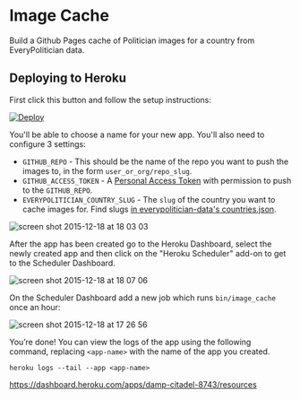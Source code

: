 # Image Cache

Build a Github Pages cache of Politician images for a country from EveryPolitician data.

## Deploying to Heroku

First click this button and follow the setup instructions:

[![Deploy](https://www.herokucdn.com/deploy/button.svg)](https://heroku.com/deploy)

You'll be able to choose a name for your new app. You'll also need to configure 3 settings:

- `GITHUB_REPO` - This should be the name of the repo you want to push the images to, in the form `user_or_org/repo_slug`.
- `GITHUB_ACCESS_TOKEN` - A [Personal Access Token](https://github.com/settings/tokens) with permission to push to the `GITHUB_REPO`.
- `EVERYPOLITICIAN_COUNTRY_SLUG` - The `slug` of the country you want to cache images for. Find slugs [in everypolitician-data's countries.json](https://github.com/everypolitician/everypolitician-data/blob/master/countries.json).

![screen shot 2015-12-18 at 18 03 03](https://cloud.githubusercontent.com/assets/22996/11903508/ac08685e-a5b1-11e5-891e-9522ab1400c7.png)

After the app has been created go to the Heroku Dashboard, select the newly created app and then click on the "Heroku Scheduler" add-on to get to the Scheduler Dashboard.

![screen shot 2015-12-18 at 18 07 06](https://cloud.githubusercontent.com/assets/22996/11903578/306afb20-a5b2-11e5-84f9-a0e9dfd3bff2.png)

On the Scheduler Dashboard add a new job which runs `bin/image_cache` once an hour:

![screen shot 2015-12-18 at 17 26 56](https://cloud.githubusercontent.com/assets/22996/11902889/e574a080-a5ac-11e5-92b4-2f17fbb50c6c.png)

You’re done! You can view the logs of the app using the following command, replacing `<app-name>` with the name of the app you created.

    heroku logs --tail --app <app-name>


https://dashboard.heroku.com/apps/damp-citadel-8743/resources
